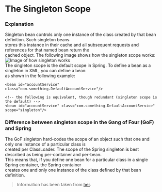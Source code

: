 # The Singleton Scope  

### Explanation  
Singleton bean controls only one instance of the class created by that bean definition. Such singleton beans  
stores this instance in their cache and all subsequent requests and references for that named bean return the  
cached object. The following image shows how the singleton scope works:  
![Image of how singleton works](https://docs.spring.io/spring/docs/current/spring-framework-reference/images/singleton.png)  
The singleton scope is the default scope in Spring. To define a bean as a singleton in XML, you can define a bean  
as shown in the following example:  
```mxml
<bean id="accountService" class="com.something.DefaultAccountService"/>

<!-- the following is equivalent, though redundant (singleton scope is the default) -->
<bean id="accountService" class="com.something.DefaultAccountService" scope="singleton"/>
```


### Difference between singleton scope in the Gang of Four (GoF) and Spring  
The GoF singleton hard-codes the scope of an object such that one and only one instance of a particular class is  
created per ClassLoader. The scope of the Spring singleton is best described as being per-container and per-bean.  
This means that, if you define one bean for a particular class in a single Spring container, the Spring container  
creates one and only one instance of the class defined by that bean definition.  

>Information has been taken from [her](https://docs.spring.io/spring/docs/current/spring-framework-reference/core.html).  